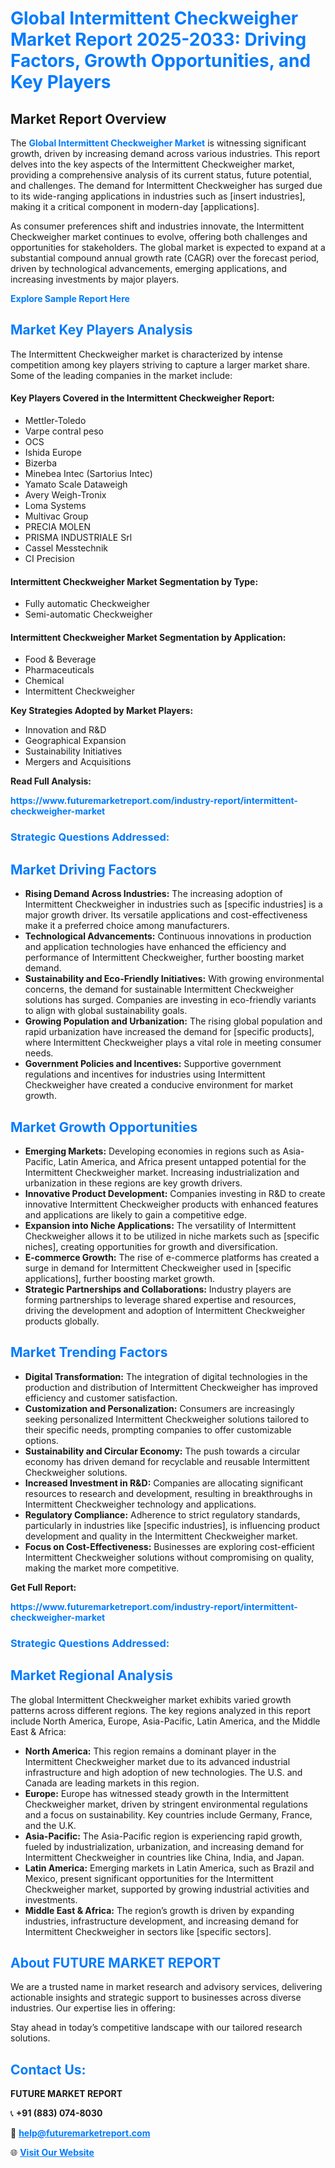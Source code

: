 <h1 style="color: #007BFF;">Global Intermittent Checkweigher Market Report 2025-2033: Driving Factors, Growth Opportunities, and Key Players</h1>

<section id="overview">
<h2>Market Report Overview</h2>
<p>The <a href="https://www.futuremarketreport.com/industry-report/intermittent-checkweigher-market" style="color: #007BFF; text-decoration: none;"><strong>Global Intermittent Checkweigher Market</strong></a> is witnessing significant growth, driven by increasing demand across various industries. This report delves into the key aspects of the Intermittent Checkweigher market, providing a comprehensive analysis of its current status, future potential, and challenges. The demand for Intermittent Checkweigher has surged due to its wide-ranging applications in industries such as [insert industries], making it a critical component in modern-day [applications].</p>
<p>As consumer preferences shift and industries innovate, the Intermittent Checkweigher market continues to evolve, offering both challenges and opportunities for stakeholders. The global market is expected to expand at a substantial compound annual growth rate (CAGR) over the forecast period, driven by technological advancements, emerging applications, and increasing investments by major players.</p>
</section>

<section id="overview">
<p><a href="https://www.futuremarketreport.com/request-sample/reportId=124762" style="color: #007BFF; text-decoration: none;"><strong>Explore Sample Report Here</strong></a></p>
</section>

<section id="key-players">
<h2 style="color: #007BFF;">Market Key Players Analysis</h2>
<p>The Intermittent Checkweigher market is characterized by intense competition among key players striving to capture a larger market share. Some of the leading companies in the market include:</p>
<h4>Key Players Covered in the Intermittent Checkweigher Report:</h4>
<ul><li>Mettler-Toledo</li><li>Varpe contral peso</li><li>OCS</li><li>Ishida Europe</li><li>Bizerba</li><li>Minebea Intec (Sartorius Intec)</li><li>Yamato Scale Dataweigh</li><li>Avery Weigh-Tronix</li><li>Loma Systems</li><li>Multivac Group</li><li>PRECIA MOLEN</li><li>PRISMA INDUSTRIALE Srl</li><li>Cassel Messtechnik</li><li>CI Precision</li></ul>
<h4>Intermittent Checkweigher Market Segmentation by Type:</h4>
<ul><li>Fully automatic Checkweigher</li><li>Semi-automatic Checkweigher</li></ul>

<h4>Intermittent Checkweigher Market Segmentation by Application:</h4>
<ul><li>Food &amp; Beverage</li><li>Pharmaceuticals</li><li>Chemical</li><li>Intermittent Checkweigher</li></ul>
<p><strong>Key Strategies Adopted by Market Players:</strong></p>
<ul>
<li>Innovation and R&D</li>
<li>Geographical Expansion</li>
<li>Sustainability Initiatives</li>
<li>Mergers and Acquisitions</li>
</ul>
</section>

<section>
<p><strong>Read Full Analysis: </strong></p><a href="https://www.futuremarketreport.com/industry-report/intermittent-checkweigher-market" style="color: #007BFF; text-decoration: none;"><strong>https://www.futuremarketreport.com/industry-report/intermittent-checkweigher-market</strong></a>
<h3 style="color: #007BFF;">Strategic Questions Addressed:</h3>
</section>

<section id="driving-factors">
<h2 style="color: #007BFF;">Market Driving Factors</h2>
<ul>
<li><strong>Rising Demand Across Industries:</strong> The increasing adoption of Intermittent Checkweigher in industries such as [specific industries] is a major growth driver. Its versatile applications and cost-effectiveness make it a preferred choice among manufacturers.</li>
<li><strong>Technological Advancements:</strong> Continuous innovations in production and application technologies have enhanced the efficiency and performance of Intermittent Checkweigher, further boosting market demand.</li>
<li><strong>Sustainability and Eco-Friendly Initiatives:</strong> With growing environmental concerns, the demand for sustainable Intermittent Checkweigher solutions has surged. Companies are investing in eco-friendly variants to align with global sustainability goals.</li>
<li><strong>Growing Population and Urbanization:</strong> The rising global population and rapid urbanization have increased the demand for [specific products], where Intermittent Checkweigher plays a vital role in meeting consumer needs.</li>
<li><strong>Government Policies and Incentives:</strong> Supportive government regulations and incentives for industries using Intermittent Checkweigher have created a conducive environment for market growth.</li>
</ul>
</section>

<section id="growth-opportunities">
<h2 style="color: #007BFF;">Market Growth Opportunities</h2>
<ul>
<li><strong>Emerging Markets:</strong> Developing economies in regions such as Asia-Pacific, Latin America, and Africa present untapped potential for the Intermittent Checkweigher market. Increasing industrialization and urbanization in these regions are key growth drivers.</li>
<li><strong>Innovative Product Development:</strong> Companies investing in R&D to create innovative Intermittent Checkweigher products with enhanced features and applications are likely to gain a competitive edge.</li>
<li><strong>Expansion into Niche Applications:</strong> The versatility of Intermittent Checkweigher allows it to be utilized in niche markets such as [specific niches], creating opportunities for growth and diversification.</li>
<li><strong>E-commerce Growth:</strong> The rise of e-commerce platforms has created a surge in demand for Intermittent Checkweigher used in [specific applications], further boosting market growth.</li>
<li><strong>Strategic Partnerships and Collaborations:</strong> Industry players are forming partnerships to leverage shared expertise and resources, driving the development and adoption of Intermittent Checkweigher products globally.</li>
</ul>
</section>

<section id="trending-factors">
<h2 style="color: #007BFF;">Market Trending Factors</h2>
<ul>
<li><strong>Digital Transformation:</strong> The integration of digital technologies in the production and distribution of Intermittent Checkweigher has improved efficiency and customer satisfaction.</li>
<li><strong>Customization and Personalization:</strong> Consumers are increasingly seeking personalized Intermittent Checkweigher solutions tailored to their specific needs, prompting companies to offer customizable options.</li>
<li><strong>Sustainability and Circular Economy:</strong> The push towards a circular economy has driven demand for recyclable and reusable Intermittent Checkweigher solutions.</li>
<li><strong>Increased Investment in R&D:</strong> Companies are allocating significant resources to research and development, resulting in breakthroughs in Intermittent Checkweigher technology and applications.</li>
<li><strong>Regulatory Compliance:</strong> Adherence to strict regulatory standards, particularly in industries like [specific industries], is influencing product development and quality in the Intermittent Checkweigher market.</li>
<li><strong>Focus on Cost-Effectiveness:</strong> Businesses are exploring cost-efficient Intermittent Checkweigher solutions without compromising on quality, making the market more competitive.</li>
</ul>
</section>

<section>
<p><strong>Get Full Report: </strong></p><a href="https://www.futuremarketreport.com/industry-report/intermittent-checkweigher-market" style="color: #007BFF; text-decoration: none;"><strong>https://www.futuremarketreport.com/industry-report/intermittent-checkweigher-market</strong></a>
<h3 style="color: #007BFF;">Strategic Questions Addressed:</h3>
</section>


<section id="regional-analysis">
<h2 style="color: #007BFF;">Market Regional Analysis</h2>
<p>The global Intermittent Checkweigher market exhibits varied growth patterns across different regions. The key regions analyzed in this report include North America, Europe, Asia-Pacific, Latin America, and the Middle East & Africa:</p>
<ul>
<li><strong>North America:</strong> This region remains a dominant player in the Intermittent Checkweigher market due to its advanced industrial infrastructure and high adoption of new technologies. The U.S. and Canada are leading markets in this region.</li>
<li><strong>Europe:</strong> Europe has witnessed steady growth in the Intermittent Checkweigher market, driven by stringent environmental regulations and a focus on sustainability. Key countries include Germany, France, and the U.K.</li>
<li><strong>Asia-Pacific:</strong> The Asia-Pacific region is experiencing rapid growth, fueled by industrialization, urbanization, and increasing demand for Intermittent Checkweigher in countries like China, India, and Japan.</li>
<li><strong>Latin America:</strong> Emerging markets in Latin America, such as Brazil and Mexico, present significant opportunities for the Intermittent Checkweigher market, supported by growing industrial activities and investments.</li>
<li><strong>Middle East & Africa:</strong> The region’s growth is driven by expanding industries, infrastructure development, and increasing demand for Intermittent Checkweigher in sectors like [specific sectors].</li>
</ul>
</section>

<footer>
<h2 style="color: #007BFF;">About FUTURE MARKET REPORT</h2>
<p>We are a trusted name in market research and advisory services, delivering actionable insights and strategic support to businesses across diverse industries. Our expertise lies in offering:</p>

<p>Stay ahead in today’s competitive landscape with our tailored research solutions.</p>

<h2 style="color: #007BFF;">Contact Us:</h2>
<p><strong>FUTURE MARKET REPORT</strong></p>
<p>📞 <strong>+91 (883) 074-8030</strong></p>
<p>📧 <strong><a href="mailto:help@futuremarketreport.com" style="color: #007BFF;">help@futuremarketreport.com</a></strong></p>
<p>🌐 <strong><a href="https://www.futuremarketreport.com/" style="color: #007BFF;">Visit Our Website</a></strong></p>
</footer>